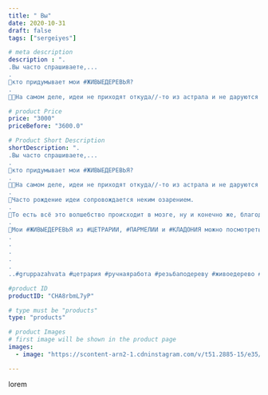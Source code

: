 ```yaml
---
title: " Вы"
date: 2020-10-31
draft: false
tags: ["sergeiyes"]

# meta description
description : ".
.Вы часто спрашиваете,...
.
🤗кто придумывает мои #ЖИВЫЕДЕРЕВЬЯ?
.
👨‍🎓На самом деле, идеи не приходят откуда//-то из астрала и не даруются никаким абсолютным д"

# product Price
price: "3000"
priceBefore: "3600.0"

# Product Short Description
shortDescription: ".
.Вы часто спрашиваете,...
.
🤗кто придумывает мои #ЖИВЫЕДЕРЕВЬЯ?
.
👨‍🎓На самом деле, идеи не приходят откуда//-то из астрала и не даруются никаким абсолютным духом. 
.
👼Часто рождение идеи сопровождается неким озарением.
.
🏺То есть всё это волшебство происходит в мозге, ну и конечно же, благодаря моим отзывчивым клиентам.
.
🌳Мои #ЖИВЫЕДЕРЕВЬЯ из #ЦЕТРАРИИ, #ПАРМЕЛИИ и #КЛАДОНИЯ можно посмотреть в разделе \"НАЛИЧИЕ\".
.
.
.
.
.
..#gruppazahvata #цетрария #ручнаяработа #резьбаподереву #живоедерево #вестивсети #исландскиймох #пятигорск #КРЫМ #Севастополь #sergeystar #железноводск #ставрополь #антисептик #подарок #cetrariya #grad_masterov #друзья #сувенир #природныйантибиотик #купитьцетрарию #zotzon #лучшийподарок #необыкновнныйподарок"

#product ID
productID: "CHA8rbmL7yP"

# type must be "products"
type: "products"

# product Images
# first image will be shown in the product page
images:
  - image: "https://scontent-arn2-1.cdninstagram.com/v/t51.2885-15/e35/123116915_173228554433092_7788360026157939940_n.jpg?se=8&tp=1&_nc_ht=scontent-arn2-1.cdninstagram.com&_nc_cat=104&_nc_ohc=3-RwuDbPo-wAX_RtSr2&ccb=7-4&oh=d9f375344259b98f29f7175697ebece0&oe=6082E7FF&_nc_sid=86f79a&ig_cache_key=MjQzMjIxMDY2NjEzOTkyNTY0Nw%3D%3D.2-ccb7-4"

---
```

lorem
